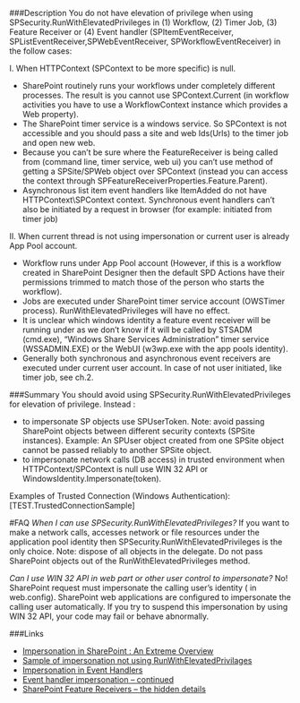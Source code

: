 ﻿<properties 
	pageTitle="RESP510244: RunWithElevatedPrivileges is used while HTTPContext is null" 
    pageName="resp510244"
    parentPageId="csharp"
/>

###Description
You do not have elevation of privilege when using SPSecurity.RunWithElevatedPrivileges in (1) Workflow, (2) Timer Job, (3) Feature Receiver or (4) Event handler (SPItemEventReceiver, SPListEventReceiver,SPWebEventReceiver, SPWorkflowEventReceiver) in the follow cases:

I. When HTTPContext (SPContext to be more specific) is null.

- SharePoint routinely runs your workflows under completely different processes. The result is you cannot use SPContext.Current (in workflow activities you have to use a WorkflowContext instance which provides a Web property).
- The SharePoint timer service is a windows service. So SPContext is not accessible and you should pass a site and web Ids(Urls) to the timer job and open new web.
- Because you can’t be sure where the FeatureReceiver is being called from (command line, timer service, web ui) you can’t use method of getting a SPSite/SPWeb object over SPContext (instead you can access the context through SPFeatureReceiverProperties.Feature.Parent).
- Asynchronous list item event handlers like ItemAdded do not have HTTPContext\SPContext context. Synchronous event handlers can’t also be initiated by a request in browser (for example: initiated from timer job)

II. When current thread is not using impersonation or current user is already App Pool account.

- Workflow runs under App Pool account (However, if this is a workflow created in SharePoint Designer then the default SPD Actions have their permissions trimmed to match those of the person who starts the workflow).
- Jobs are executed under SharePoint timer service account (OWSTimer process). RunWithElevatedPrivileges will have no effect.
- It is unclear which windows identity a feature event receiver will be running under as we don’t know if it will be called by STSADM (cmd.exe), “Windows Share Services Administration” timer service (WSSADMIN.EXE) or the WebUI (w3wp.exe with the app pools identity).
- Generally both synchronous and asynchronous event receivers are executed under current user account. In case of not user initiated, like timer job, see ch.2.

###Summary
You should avoid using SPSecurity.RunWithElevatedPrivileges for elevation of privilege. Instead :

- to impersonate SP objects use SPUserToken. Note: avoid passing SharePoint objects between different security contexts (SPSite instances). Example: An SPUser object created from one SPSite object cannot be passed reliably to another SPSite object.
- to impersonate network calls (DB access) in trusted environment when HTTPContext/SPContext is null use WIN 32 API or WindowsIdentity.Impersonate(token).

Examples of Trusted Connection (Windows Authentication):
[TEST.TrustedConnectionSample]

#FAQ
*When I can use SPSecurity.RunWithElevatedPrivileges?*
If you want to make a network calls, accesses network or file resources under the application pool identity then SPSecurity.RunWithElevatedPrivileges is the only choice. Note: dispose of all objects in the
delegate. Do not pass SharePoint objects out of the RunWithElevatedPrivileges method.

*Can I use WIN 32 API in web part or other user control to impersonate?*
No! SharePoint request must impersonate the calling user’s identity (<identity impersonate=”true” /> in web.config). SharePoint web applications are configured to impersonate the calling user automatically. If you try to suspend this impersonation by using WIN 32 API, your code may fail or behave abnormally.

###Links
- [Impersonation in SharePoint : An Extreme Overview](https://extremesharepoint.wordpress.com/2012/05/30/impersonation-elevation-of-privileges/)
- [Sample of impersonation not using RunWithElevatedPrivilages](http://www.sharepoint-tips.com/2007/03/sample-event-handler-to-set-permissions.html)
- [Impersonation in Event Handlers](http://www.sharepoint-tips.com/2007/03/impersonation-in-event-handlers.html)
- [Event handler impersonation – continued](http://www.sharepoint-tips.com/2007/03/event-handler-impersonation-continued.html)
- [SharePoint Feature Receivers – the hidden details](http://blog.pentalogic.net/2010/06/sharepoint-feature-receivers-events-details/)
